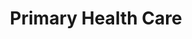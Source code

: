 ---
layout: more
permalink: "/modules/introduction/primary-care/"
title: Primary Health Care
id: primary-care

sections:
  - section:

    - part: full
      title: What is it?
      text: The Primary Health Care approach means being attentive to and addressing the many factors in the social, economic, and physical environments that affect health. It places citizens and patients on an equal footing with health professionals in respect to decision making about health issues through five principles.

    - part: full
      sub-title: Take Action
      text:  Drag and drop to match the term with the definition

    - part: full
      quiz-matching-equal:
        - category: [Accessibility, modules/intro/topic/intro/1.jpg] 
        - category: [Public Participation, modules/intro/topic/intro/2.jpg] 
        - category: [Health Promotion, modules/intro/topic/intro/3.jpg] 
        - category: [Appropriate Technology, modules/intro/topic/intro/4.jpg] 
        - category: [Intersectoral Cooperation, modules/intro/topic/intro/5.jpg] 

        - Public Participation: Right and responsibility to be active partners in making decisions about one’s health care and their health
        - Health Promotion: Process of enabling people to increase control over and improve their health
        - Intersectoral Cooperation: Commitment from all sectors (government, community and health) for meaningful action on health determinents
        - Appropriate Technology: Methods of care, service delivery, procedures and equipment that are socially acceptable and affordable
        - Accessibility: Supply of essential health responsibility to all people with no unreasonable geographic or financial barriers
        

  - section:
    - part: half
      title: Primary Care
      text: VCH operates primary care clinics whereby people who meet the mandate can access services; primary care clinics use a PHC approach.
    - part: half
      image: modules/intro/topic/intro/PrimaryCare.jpg

  - section:
    - part: half
      title: Determinants of Health
      text: "According to the Public Health Agency of Canada, there are key determinants of health that affect the health of the  clients we care for. They are:"
      bullets:
        - Income and Social Status
        - Social Support Networks
        - Education and Literacy
        - Employment/Working Conditions
        - Social Environments
        - Physical Environments
        - Personal Health Practices and Coping Skills
        - Healthy Child Development
        - Biology and Genetic Endowment
        - Health Services
        - Gender
        - Culture

    - part: half
      title: Take Action
      text: "Watch the videos and reflect on the following questions:"
      bullets:
        - 'Which determinants of health are evident in these videos?'
        - 'How do you see the determinants of health impacting the clients you will care for in the community?'
      youtube: https://www.youtube.com/embed/aJbpRt4r5cE
      youtube-2: https://www.youtube.com/embed/l2pBNoqYbjY
      

  - section:
    - part: full
      title: Care Management
      text: Part of partnering in the client’s journey is accepting their wishes for future health care when they are no longer able to communicate for themselves. 
    - part: spacer
    - part: half
      title: Take Action
      text: Before we walk along side our clients, we have to understand where they are coming from.
      text-2: "1. Please watch the introduction to: Hope that Helps: Trauma Informed Care"
      youtube: https://www.youtube.com/embed/KODThTB-rHc
    - part: half
      title: Take Action
      text: It is important to walk along side our clients on their journey to optimize their health.
      text-2: "2. Watch the video and write down how you can support clients’ transition from one point of care to another."
      youtube: https://www.youtube.com/embed/51KrAku6awE

  - section:
---